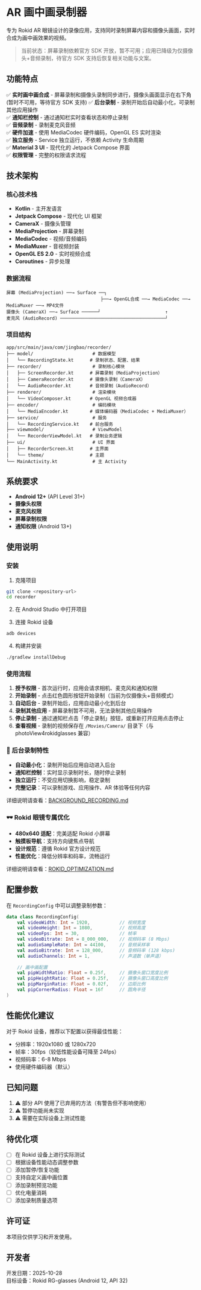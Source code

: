 # AR 画中画录制器

专为 Rokid AR 眼镜设计的录像应用，支持同时录制屏幕内容和摄像头画面，实时合成为画中画效果的视频。

> 当前状态：屏幕录制依赖官方 SDK 开放，暂不可用；应用已降级为仅摄像头+音频录制，待官方 SDK 支持后恢复相关功能与文案。

## 功能特点

✅ **实时画中画合成** - 屏幕录制和摄像头录制同步进行，摄像头画面显示在右下角  
(暂时不可用，等待官方 SDK 支持)
✅ **后台录制** - 录制开始后自动最小化，可录制其他应用操作  
✅ **通知栏控制** - 通过通知栏实时查看状态和停止录制  
✅ **音频录制** - 录制麦克风音频  
✅ **硬件加速** - 使用 MediaCodec 硬件编码，OpenGL ES 实时渲染  
✅ **独立服务** - Service 独立运行，不依赖 Activity 生命周期  
✅ **Material 3 UI** - 现代化的 Jetpack Compose 界面  
✅ **权限管理** - 完整的权限请求流程  

## 技术架构

### 核心技术栈
- **Kotlin** - 主开发语言
- **Jetpack Compose** - 现代化 UI 框架
- **CameraX** - 摄像头管理
- **MediaProjection** - 屏幕录制
- **MediaCodec** - 视频/音频编码
- **MediaMuxer** - 音视频封装
- **OpenGL ES 2.0** - 实时视频合成
- **Coroutines** - 异步处理

### 数据流程

```
屏幕 (MediaProjection) ──→ Surface ──┐
                                   ├──→ OpenGL合成 ──→ MediaCodec ──→ MediaMuxer ──→ MP4文件
摄像头 (CameraX) ──→ Surface ──────┘                        ↑
麦克风 (AudioRecord) ───────────────────────────────────────┘
```

### 项目结构

```
app/src/main/java/com/jingbao/recorder/
├── model/                      # 数据模型
│   └── RecordingState.kt      # 录制状态、配置、结果
├── recorder/                   # 录制核心模块
│   ├── ScreenRecorder.kt      # 屏幕录制（MediaProjection）
│   ├── CameraRecorder.kt      # 摄像头录制（CameraX）
│   └── AudioRecorder.kt       # 音频录制（AudioRecord）
├── renderer/                   # 渲染模块
│   └── VideoComposer.kt       # OpenGL 视频合成器
├── encoder/                    # 编码模块
│   └── MediaEncoder.kt        # 媒体编码器（MediaCodec + MediaMuxer）
├── service/                    # 服务
│   └── RecordingService.kt    # 前台服务
├── viewmodel/                  # ViewModel
│   └── RecorderViewModel.kt   # 录制业务逻辑
├── ui/                         # UI 界面
│   ├── RecorderScreen.kt      # 主界面
│   └── theme/                 # 主题
└── MainActivity.kt             # 主 Activity
```

## 系统要求

- **Android 12+** (API Level 31+)
- **摄像头权限**
- **麦克风权限**
- **屏幕录制权限**
- **通知权限** (Android 13+)

## 使用说明

### 安装
1. 克隆项目
```bash
git clone <repository-url>
cd recorder
```

2. 在 Android Studio 中打开项目

3. 连接 Rokid 设备
```bash
adb devices
```

4. 构建并安装
```bash
./gradlew installDebug
```

### 使用流程

1. **授予权限** - 首次运行时，应用会请求相机、麦克风和通知权限
2. **开始录制** - 点击红色圆形按钮开始录制（当前为仅摄像头+音频模式）
3. **自动后台** - 录制开始后，应用自动最小化到后台
4. **录制其他应用** - 屏幕录制暂不可用，无法录制其他应用操作
5. **停止录制** - 通过通知栏点击「停止录制」按钮，或重新打开应用点击停止
6. **查看视频** - 录制的视频保存在 `/Movies/Camera/` 目录下（与 photoView4rokidglasses 兼容）

### 🌟 后台录制特性

- **自动最小化**：录制开始后应用自动进入后台
- **通知栏控制**：实时显示录制时长，随时停止录制
- **独立运行**：不受应用切换影响，稳定录制
- **完整记录**：可以录制游戏、应用操作、AR 体验等任何内容

详细说明请查看：[BACKGROUND_RECORDING.md](BACKGROUND_RECORDING.md)

### 🕶️ Rokid 眼镜专属优化

- **480x640 适配**：完美适配 Rokid 小屏幕
- **触摸板导航**：支持方向键焦点导航
- **设计规范**：遵循 Rokid 官方设计规范
- **性能优化**：降低分辨率和码率，流畅运行

详细说明请查看：[ROKID_OPTIMIZATION.md](ROKID_OPTIMIZATION.md)

## 配置参数

在 `RecordingConfig` 中可以调整录制参数：

```kotlin
data class RecordingConfig(
    val videoWidth: Int = 1920,           // 视频宽度
    val videoHeight: Int = 1080,          // 视频高度
    val videoFps: Int = 30,               // 帧率
    val videoBitrate: Int = 8_000_000,    // 视频码率 (8 Mbps)
    val audioSampleRate: Int = 44100,     // 音频采样率
    val audioBitrate: Int = 128_000,      // 音频码率 (128 kbps)
    val audioChannels: Int = 1,           // 声道数（单声道）
    
    // 画中画配置
    val pipWidthRatio: Float = 0.25f,     // 摄像头窗口宽度比例
    val pipHeightRatio: Float = 0.25f,    // 摄像头窗口高度比例
    val pipMarginRatio: Float = 0.02f,    // 边距比例
    val pipCornerRadius: Float = 16f      // 圆角半径
)
```

## 性能优化建议

对于 Rokid 设备，推荐以下配置以获得最佳性能：

- 分辨率：1920x1080 或 1280x720
- 帧率：30fps（较低性能设备可降至 24fps）
- 视频码率：6-8 Mbps
- 使用硬件编码器（默认）

## 已知问题

1. ⚠️ 部分 API 使用了已弃用的方法（有警告但不影响使用）
2. ⚠️ 暂停功能尚未实现
3. ⚠️ 需要在实际设备上测试性能

## 待优化项

- [ ] 在 Rokid 设备上进行实际测试
- [ ] 根据设备性能动态调整参数
- [ ] 添加暂停/恢复功能
- [ ] 支持自定义画中画位置
- [ ] 添加录制预览功能
- [ ] 优化电量消耗
- [ ] 添加录制质量选项

## 许可证

本项目仅供学习和开发使用。

## 开发者

开发日期：2025-10-28  
目标设备：Rokid RG-glasses (Android 12, API 32)


